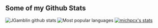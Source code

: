 ## Some of my Github Stats
![JGamblin github stats](https://github-readme-stats.vercel.app/api?username=michpcx&show_icons=true&theme=codeSTACKr&count_private=true)
![Most popular languages](https://github-readme-stats.vercel.app/api/top-langs/?username=michpcx&hide=html&theme=codeSTACKr)
[![michpcx's stats](https://github-readme-stats.vercel.app/api/michpcx?username=michpcx)](https://github.com/michpcx/github-readme-stats)
